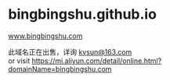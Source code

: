 # bingbingshu.github.io

www.bingbingshu.com

此域名正在出售，详询 kvsun@163.com  
or visit  https://mi.aliyun.com/detail/online.html?domainName=bingbingshu.com
